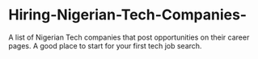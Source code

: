 # Hiring-Nigerian-Tech-Companies-
A list of Nigerian Tech companies that post opportunities on their career pages. A good place to start for your first tech job search.
